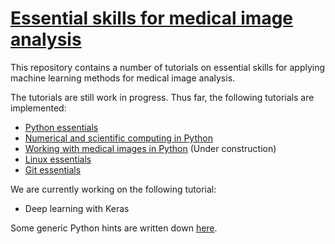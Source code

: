 # [Essential skills for medical image analysis](https://tueimage.github.io/essential-skills/)

This repository contains a number of tutorials on essential skills for applying machine learning methods for medical image analysis.

The tutorials are still work in progress. Thus far, the following tutorials are implemented:
* [Python essentials](python-essentials.md)
* [Numerical and scientific computing in Python](scientific-computing.md)
* [Working with medical images in Python](medical-images.md) (Under construction)
* [Linux essentials](linux-essentials.md)
* [Git essentials](version-control-with-git.md)

We are currently working on the following tutorial:
* Deep learning with Keras

Some generic Python hints are written down [here](python-hints.md).
